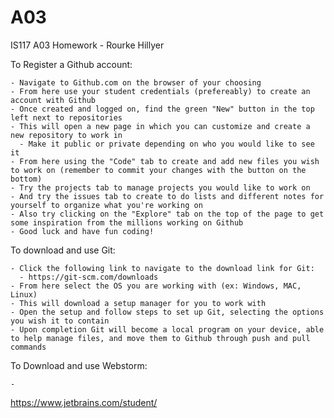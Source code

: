 # A03
IS117 A03 Homework - Rourke Hillyer


  To Register a Github account:
    
    - Navigate to Github.com on the browser of your choosing
    - From here use your student credentials (prefereably) to create an account with Github
    - Once created and logged on, find the green "New" button in the top left next to repositories
    - This will open a new page in which you can customize and create a new repository to work in
      - Make it public or private depending on who you would like to see it
    - From here using the "Code" tab to create and add new files you wish to work on (remember to commit your changes with the button on the bottom)
    - Try the projects tab to manage projects you would like to work on
    - And try the issues tab to create to do lists and different notes for yourself to organize what you're working on
    - Also try clicking on the "Explore" tab on the top of the page to get some inspiration from the millions working on Github
    - Good luck and have fun coding!
  
  To download and use Git:
  
    - Click the following link to navigate to the download link for Git:
      - https://git-scm.com/downloads
    - From here select the OS you are working with (ex: Windows, MAC, Linux)
    - This will download a setup manager for you to work with
    - Open the setup and follow steps to set up Git, selecting the options you wish it to contain
    - Upon completion Git will become a local program on your device, able to help manage files, and move them to Github through push and pull commands
    
  To Download and use Webstorm:
  
    - 






https://www.jetbrains.com/student/



